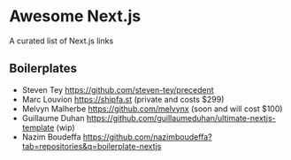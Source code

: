 # Awesome Next.js

A curated list of Next.js links

## Boilerplates

* Steven Tey https://github.com/steven-tey/precedent
* Marc Louvion https://shipfa.st (private and costs $299)
* Melvyn Malherbe https://github.com/melvynx (soon and will cost $100)
* Guillaume Duhan https://github.com/guillaumeduhan/ultimate-nextjs-template (wip)
* Nazim Boudeffa https://github.com/nazimboudeffa?tab=repositories&q=boilerplate-nextjs
